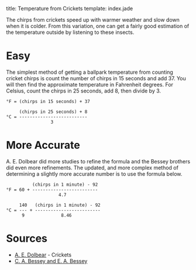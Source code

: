 title: Temperature from Crickets
template: index.jade

The chirps from crickets speed up with warmer weather and slow down when it is colder.  From this variation, one can get a fairly good estimation of the temperature outside by listening to these insects.

Easy
====

The simplest method of getting a ballpark temperature from counting cricket chirps is count the number of chirps in 15 seconds and add 37.  You will then find the approximate temperature in Fahrenheit degrees.  For Celsius, count the chirps in 25 seconds, add 8, then divide by 3.

    °F = (chirps in 15 seconds) + 37

         (chirps in 25 seconds) + 8
    °C = --------------------------
                     3

More Accurate
=============

A. E. Dolbear did more studies to refine the formula and the Bessey brothers did even more refinements.  The updated, and more complex method of determining a slightly more accurate number is to use the formula below.

              (chirps in 1 minute) - 92
    °F = 60 + -------------------------
                        4.7

         140   (chirps in 1 minute) - 92
    °C = --- + -------------------------
          9              8.46

Sources
=======

* [A. E. Dolbear](../sources/dolbear-a-e.html) - Crickets
* [C. A. Bessey and E. A. Bessey](../sources/bessey-c-a-and-e-a.html)

